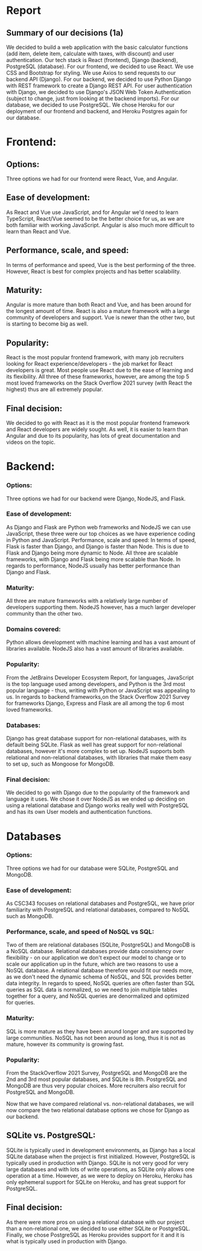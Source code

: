 # Report

## Summary of our decisions (1a)
We decided to build a web application with the basic calculator functions (add item, delete item, calculate with taxes, with discount) and user authentication. Our tech stack is React (frontend), Django (backend), PostgreSQL (database). For our frontend, we decided to use React. We use CSS and Bootstrap for styling. We use Axios to send requests to our backend API (Django). For our backend, we decided to use Python Django with REST framework to create a Django REST API. For user authentication with Django, we decided to use Django's JSON Web Token Authentication (subject to change, just from looking at the backend imports). For our database, we decided to use PostgreSQL. We chose Heroku for our deployment of our frontend and backend, and Heroku Postgres again for our database.

# Frontend:
## Options:
Three options we had for our frontend were React, Vue, and Angular. 
## Ease of development:
As React and Vue use JavaScript, and for Angular we'd need to learn TypeScript, React/Vue seemed to be the better choice for us, as we are both familiar with working JavaScript. Angular is also much more difficult to learn than React and Vue. 
## Performance, scale, and speed:
In terms of performance and speed, Vue is the best performing of the three. However, React is best for complex projects and has better scalability.
## Maturity:
Angular is more mature than both React and Vue, and has been around for the longest amount of time. React is also a mature framework with a large community of developers and support. Vue is newer than the other two, but is starting to become big as well.
## Popularity:
React is the most popular frontend framework, with many job recruiters looking for React experience/developers - the job market for React developers is great. Most people use React due to the ease of learning and its flexibility. All three of these frameworks, however, are among the top 5 most loved frameworks on the Stack Overflow 2021 survey (with React the highest) thus are all extremely popular.
## Final decision:
We decided to go with React as it is the most popular frontend framework and React developers are widely sought. As well, it is easier to learn than Angular and due to its popularity, has lots of great documentation and videos on the topic.


# Backend:
### Options:
Three options we had for our backend were Django, NodeJS, and Flask. 
### Ease of development:
As Django and Flask are Python web frameworks and NodeJS we can use JavaScript, these three were our top choices as we have experience coding in Python and JavaScript.
Performance, scale and speed:
In terms of speed, Flask is faster than Django, and Django is faster than Node. This is due to Flask and Django being more dynamic to Node. All three are scalable frameworks, with Django and Flask being more scalable than Node. In regards to performance, NodeJS usually has better performance than Django and Flask.
### Maturity:
All three are mature frameworks with a relatively large number of developers supporting them. NodeJS however, has a much larger developer community than the other two.
### Domains covered:
Python allows development with machine learning and has a vast amount of libraries available. NodeJS also has a vast amount of libraries available. 
### Popularity:
From the JetBrains Developer Ecosystem Report, for languages, JavaScript is the top language used among developers, and Python is the 3rd most popular language - thus, writing with Python or JavaScript was appealing to us. In regards to backend frameworks,on the Stack Overflow 2021 Survey for frameworks Django, Express and Flask are all among the top 6 most loved frameworks.
### Databases:
Django has great database support for non-relational databases, with its default being SQLite. Flask as well has great support for non-relational databases, however it's more complex to set up. NodeJS supports both relational and non-relational databases, with libraries that make them easy to set up, such as Mongoose for MongoDB.
### Final decision:
We decided to go with Django due to the popularity of the framework and language it uses. We chose it over NodeJS as we ended up deciding on using a relational database and Django works really well with PostgreSQL and has its own User models and authentication functions.


# Databases
### Options:
Three options we had for our database were SQLite, PostgreSQL and MongoDB. 
### Ease of development:
As CSC343 focuses on relational databases and PostgreSQL, we have prior familiarity with PostgreSQL and relational databases, compared to NoSQL such as MongoDB.
### Performance, scale, and speed of NoSQL vs SQL:
Two of them are relational databases (SQLite, PostgreSQL) and MongoDB is a NoSQL database. Relational databases provide data consistency over flexibility - on our application we don't expect our model to change or to scale our application up in the future, which are two reasons to use a NoSQL database. A relational database therefore would fit our needs more, as we don't need the dynamic schema of NoSQL, and SQL provides better data integrity. In regards to speed, NoSQL queries are often faster than SQL queries as SQL data is normalized, so we need to join multiple tables together for a query, and NoSQL queries are denormalized and optimized for queries.
### Maturity:
SQL is more mature as they have been around longer and are supported by large communities. NoSQL has not been around as long, thus it is not as mature, however its community is growing fast.
### Popularity:
From the StackOverflow 2021 Survey, PostgreSQL and MongoDB are the 2nd and 3rd most popular databases, and SQLite is 8th. PostgreSQL and MongoDB are thus very popular choices. More recruiters also recruit for PostgreSQL and MongoDB.

Now that we have compared relational vs. non-relational databases, we will now compare the two relational database options we chose for Django as our backend.

## SQLite vs. PostgreSQL:
SQLite is typically used in development environments, as Django  has a local SQLite database when the project is first initialized. However, PostgreSQL is typically used in production with Django. SQLite is not very good for very large databases and with lots of write operations, as SQLite only allows one operation at a time. However, as we were to deploy on Heroku, Heroku has only ephemeral support for SQLite on Heroku, and has great support for PostgreSQL.

## Final decision:
As there were more pros on using a relational database with our project than a non-relational one, we decided to use either SQLite or PostgreSQL. Finally, we chose PostgreSQL as Heroku provides support for it and it is what is typically used in production with Django.
